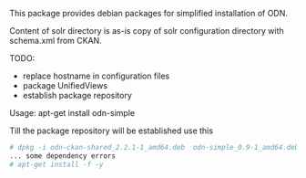 This package provides debian packages for simplified installation of ODN.

Content of solr directory is as-is copy of solr configuration directory with schema.xml from CKAN.

TODO:
- replace hostname in configuration files
- package UnifiedViews
- establish package repository

Usage: apt-get install odn-simple

Till the package repository will be established use this

~~~bash
# dpkg -i odn-ckan-shared_2.2.1-1_amd64.deb  odn-simple_0.9-1_amd64.deb  odn-solr_4.10.2-1_all.deb
... some dependency errors
# apt-get install -f -y
